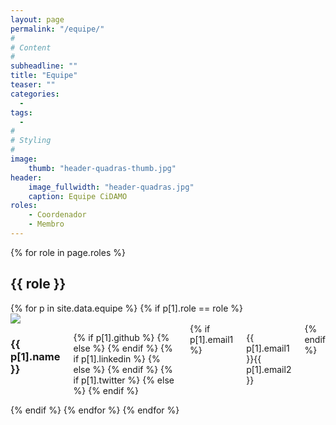 ```yaml
---
layout: page
permalink: "/equipe/"
#
# Content
#
subheadline: ""
title: "Equipe"
teaser: ""
categories:
  -
tags:
  - 
#
# Styling
#
image:
    thumb: "header-quadras-thumb.jpg"
header:
    image_fullwidth: "header-quadras.jpg"
    caption: Equipe CiDAMO
roles:
    - Coordenador
    - Membro
---
```


{% for role in page.roles %}
<h2> {{ role }} </h2>
{% for p in site.data.equipe %}
{% if p[1].role == role %}
<div id="{{ p[0] }}" class="row membro t30">

<div class="small-4 columns">
<img class="membro-img card-img" src="{{ site.urlimg }}equipe/{{ p[1].img }}">
</div>

<div class="membro-body small-8 columns">
<h3> {{ p[1].name }} </h3>
<p class="card-text">
   {% if p[1].github %}
   <a href="https://github.com/{{ p[1].github }}" class="fa fa-github"></a>
   {% else %}
   <i class="fa fa-github fa-gray"></i>
   {% endif %}
   {% if p[1].linkedin %}
   <a href="https://linkedin.com/in/{{ p[1].linkedin }}" class="fa fa-linkedin"></a>
   {% else %}
   <i class="fa fa-linkedin fa-gray"></i>
   {% endif %}
   {% if p[1].twitter %}
   <a href="https://twitter.com/{{ p[1].twitter }}" class="fa fa-twitter"></a>
   {% else %}
   <i class="fa fa-twitter fa-gray"></i>
   {% endif %}
</p>
{% if p[1].email1 %}
<p class="email"> {{ p[1].email1 }}<i class="fa fa-at"></i>{{ p[1].email2 }} </p>
{% endif %}
</div>
</div>
{% endif %}
{% endfor %}
{% endfor %}
